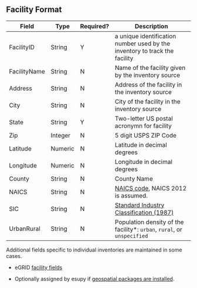 ## Facility Format

Field | Type | Required? | Description|
----- | ---- | --------  | -----------|
FacilityID | String | Y | a unique identification number used by the inventory to track the facility|
FacilityName |String |N | Name of the facility given by the inventory source  |
Address |String| N| Address of the facility in the inventory source|
City |String|N| City of the facility in the inventory source|
State | String | Y | Two-letter US postal acronymn for facility|
Zip |Integer|N| 5 digit USPS ZIP Code|
Latitude |Numeric|N|Latitude in decimal degrees|
Longitude |Numeric|N|Longitude in decimal degrees|
County |String|N|County Name|
NAICS |String|N|[NAICS code](https://www.census.gov/cgi-bin/sssd/naics/naicsrch?chart=2012), NAICS 2012 is assumed.|
SIC |String|N|[Standard Industry Classification (1987)](https://www.osha.gov/pls/imis/sicsearch.html)|
UrbanRural | String | N | Population density of the facility*: `urban`, `rural`, or `unspecified`

Additional fields specific to individual inventories are maintained in some cases.
- eGRID [facility fields](https://github.com/USEPA/standardizedinventories/blob/master/stewi/data/eGRID/eGRID_required_fields.csv)

* Optionally assigned by esupy if [geospatial packages are installed](https://github.com/USEPA/standardizedinventories#secondary-context-installation-steps).
